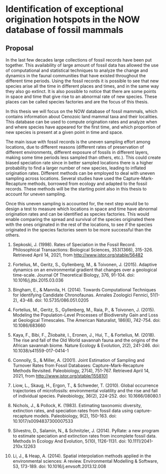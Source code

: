 # Identification of exceptional origination hotspots in the NOW database of fossil mammals
## Proposal


In the last few decades large collections of fossil records have been put together. This availability of large amount of fossil data has allowed the use of computational and statistical techniques to analyze the change and dynamics in the faunal communities that have existed throughout the different time periods.
Using the fossil records it is possible to see that new species arise all the time in different places and times, and in the same way they also go extinct. It is also possible to notice that there are some points in space and time that give rise to an abnormal rate of new species. These places can be called species factories and are the focus of this thesis.

In this thesis we will focus on the NOW database of fossil mammals, which contains information about Cenozoic land mammal taxa and their localities.
This database can be used to compute origination rates and analyze when and where species have appeared for the first time, and which proportion of new species is present at a given point in time and space.

The main issue with fossil records is the uneven sampling effort among locations, due to different reasons (different rates of preservation of different environments, different exposure of fossils in different layers, making some time periods less sampled than others, etc.). This could create biased speciation rate since in better sampled locations there is a higher probability to find a larger number of new species, leading to inflated origination rates.
Different methods can be employed to deal with uneven sampling across locations. Several studies have used the Capture-Mark-Recapture methods, borrowed from ecology and adapted to the fossil records. These methods will be the starting point also in this thesis to account for uneven sampling.

Once this uneven sampling is accounted for, the next step would be to design a test to measure which locations in space and time have abnormal origination rates and can be identified as species factories.
This would enable comparing the spread and survival of the species originated there with the ones originated in the rest of the locations, to see if the species originated in the species factories seem to be more successful than the others.






1.	Sepkoski, J. (1998). Rates of Speciation in the Fossil Record. Philosophical Transactions: Biological Sciences, 353(1366), 315-326. Retrieved April 14, 2021, from http://www.jstor.org/stable/56482

2.	Fortelius, M., Geritz, S., Gyllenberg, M., & Toivonen, J. (2015). Adaptive dynamics on an environmental gradient that changes over a geological time-scale. Journal Of Theoretical Biology, 376, 91-104. doi: 10.1016/j.jtbi.2015.03.036

3.	Bingham, E., & Mannila, H. (2014). Towards Computational Techniques for Identifying Candidate Chronofaunas. Annales Zoologici Fennici, 51(1-2), 43-48. doi: 10.5735/086.051.0205

4.	Fortelius, M., Geritz, S., Gyllenberg, M., Raia, P., & Toivonen, J. (2015). Modeling the Population-Level Processes of Biodiversity Gain and Loss at Geological Timescales. The American Naturalist, 186(6), 742-754. doi: 10.1086/683660

5.	Kaya, F., Bibi, F., Žliobaitė, I., Eronen, J., Hui, T., & Fortelius, M. (2018). The rise and fall of the Old World savannah fauna and the origins of the African savannah biome. Nature Ecology & Evolution, 2(2), 241-246. doi: 10.1038/s41559-017-0414-1

6.	Connolly, S., & Miller, A. (2001). Joint Estimation of Sampling and Turnover Rates from Fossil Databases: Capture-Mark-Recapture Methods Revisited. Paleobiology, 27(4), 751-767. Retrieved April 14, 2021, from http://www.jstor.org/stable/1558101

7.	Liow, L., Skaug, H., Ergon, T., & Schweder, T. (2010). Global occurrence trajectories of microfossils: environmental volatility and the rise and fall of individual species. Paleobiology, 36(2), 224-252. doi: 10.1666/08080.1

8.	Nichols, J., & Pollock, K. (1983). Estimating taxonomic diversity, extinction rates, and speciation rates from fossil data using capture-recapture models. Paleobiology, 9(2), 150-163. doi: 10.1017/s0094837300007533

9.	Silvestro, D., Salamin, N., & Schnitzler, J. (2014). PyRate: a new program to estimate speciation and extinction rates from incomplete fossil data. Methods In Ecology And Evolution, 5(10), 1126-1131. doi: 10.1111/2041-210x.12263

10.	Li, J., & Heap, A. (2014). Spatial interpolation methods applied in the environmental sciences: A review. Environmental Modelling & Software, 53, 173-189. doi: 10.1016/j.envsoft.2013.12.008
